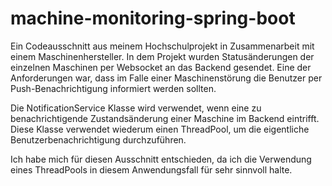 # machine-monitoring-spring-boot

Ein Codeausschnitt aus meinem Hochschulprojekt in Zusammenarbeit mit einem Maschinenhersteller. In dem Projekt wurden Statusänderungen der einzelnen Maschinen per Websocket an das Backend gesendet. Eine der Anforderungen war, dass im Falle einer Maschinenstörung die Benutzer per Push-Benachrichtigung informiert werden sollten. 

Die NotificationService Klasse wird verwendet, wenn eine zu benachrichtigende Zustandsänderung einer Maschine im Backend eintrifft. Diese Klasse verwendet wiederum einen ThreadPool, um die eigentliche Benutzerbenachrichtigung durchzuführen. 

Ich habe mich für diesen Ausschnitt entschieden, da ich die Verwendung eines ThreadPools in diesem Anwendungsfall für sehr sinnvoll halte.
